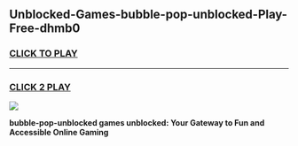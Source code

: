 
## Unblocked-Games-bubble-pop-unblocked-Play-Free-dhmb0
<h3>
<a href="https://premium76.site?title=bubble-pop-unblocked&ref=10A">CLICK TO PLAY</a></h3>
<hr>

<h3>
<a href="https://premium76.site?title=bubble-pop-unblocked&ref=10A">CLICK 2 PLAY</a>
  
</h3>

<a href="https://premium76.site?title=bubble-pop-unblocked&ref=10A"><img src="https://clearcache.store/games.png"></a>


**bubble-pop-unblocked games unblocked: Your Gateway to Fun and Accessible Online Gaming**
